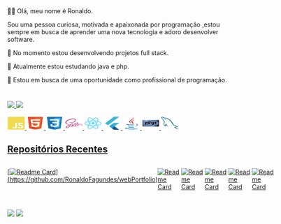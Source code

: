 ## 
  🙋‍♂️ Olá, meu nome é Ronaldo.
  
  Sou uma pessoa curiosa, motivada e apaixonada por programação ,estou sempre em busca de aprender uma nova tecnologia e adoro desenvolver software. 
  
   🔭 No momento estou desenvolvendo projetos full stack.
   
   🌱 Atualmente estou estudando java e php. 
   
   👀 Estou em busca de uma oportunidade como profissional de programação.
  
 #  
  

<div>
 <a href="https://github.com/RonaldoFagundes">
  <img height="180em" src="https://github-readme-stats.vercel.app/api?username=RonaldoFagundes&show_icons=true&theme=dracula&include_all_commits=true&count_private=true"/>  
  <img height="180em" src="https://github-readme-stats.vercel.app/api/top-langs/?username=RonaldoFagundes&layout=compact&langs_count=16&theme=dracula"/>        
</div> 

<div style="display:inline_block"><br>
  <img align"center" height="30" width="40" src="https://raw.githubusercontent.com/devicons/devicon/master/icons/javascript/javascript-plain.svg" alt="RF-Js">  
  <img align"center" height="30" width="40" src="https://raw.githubusercontent.com/devicons/devicon/master/icons/html5/html5-original.svg" alt="RF-HTML">
  <img align"center" height="30" width="40" src="https://raw.githubusercontent.com/devicons/devicon/master/icons/css3/css3-original.svg" alt="RF-CSS">
   <img align"center" height="30" width="40" src="https://raw.githubusercontent.com/devicons/devicon/master/icons/sass/sass-original.svg" alt="RF-Mysql"> 
  <img align"center" height="30" width="40" src="https://raw.githubusercontent.com/devicons/devicon/master/icons/react/react-original.svg" alt="RF-React">
  <img align"center" height="30" width="40" src="https://raw.githubusercontent.com/devicons/devicon/master/icons/flutter/flutter-original.svg" alt="RF-Flutter">
  <img align"center" height="30" width="40" src="https://raw.githubusercontent.com/devicons/devicon/master/icons/java/java-original.svg" alt="RF-Java">
  <img align"center" height="30" width="40" src="https://raw.githubusercontent.com/devicons/devicon/master/icons/php/php-original.svg" alt="RF-php">  
  <img align"center" height="30" width="40" src="https://raw.githubusercontent.com/devicons/devicon/master/icons/mysql/mysql-original.svg" alt="RF-Mysql"> 
</div>

## Repositórios Recentes
 
 <div style="display:flex; justify-content: space-evenly;">
 
  [![Readme Card](https://github-readme-stats.vercel.app/api/pin/?username=RonaldoFagundes&repo=webPortfolio&theme=dracula)]  (https://github.com/RonaldoFagundes/webPortfolio)
 
  [![Readme Card](https://github-readme-stats.vercel.app/api/pin/?username=RonaldoFagundes&repo=reactAppBanc&theme=dracula)](https://github.com/RonaldoFagundes/reactAppBanc) 
 
  [![Readme Card](https://github-readme-stats.vercel.app/api/pin/?username=RonaldoFagundes&repo=reactAppBistro&theme=dracula)](https://github.com/RonaldoFagundes/reactAppBistro)
 
  [![Readme Card](https://github-readme-stats.vercel.app/api/pin/?username=RonaldoFagundes&repo=webBistro&theme=dracula)](https://github.com/RonaldoFagundes/webBistro) 
  
  [![Readme Card](https://github-readme-stats.vercel.app/api/pin/?username=RonaldoFagundes&repo=phpWebBanc&theme=dracula)](https://github.com/RonaldoFagundes/phpWebBanc)   
 
  [![Readme Card](https://github-readme-stats.vercel.app/api/pin/?username=RonaldoFagundes&repo=javaWebBanc&theme=dracula)](https://github.com/RonaldoFagundes/javaWebBanc)  
     
 </div>    
     
   
  
  ##
  <div>
     <a href="https://www.linkedin.com/in/ronaldofagundes" target="_blank"><img src="https://img.shields.io/badge/-LinkedIn-%23007785?style=for-the-badge&logo=linkedin&logoColor=white" target="_blank"></a>
      <a href="mailto:ronaldofagundes" target="_blank"><img src="https://img.shields.io/badge/Gmail-D14836?style=for-the-badge&logo=gmail&logoColor=white" target="_blank"></a> 
  </div>  








<!--
**RonaldoFagundes/RonaldoFagundes** is a ✨ _special_ ✨ repository because its `README.md` (this file) appears on your GitHub profile.

Here are some ideas to get you started:

- 🔭 I’m currently working on ...
- 🌱 I’m currently learning ...
- 👯 I’m looking to collaborate on ...
- 🤔 I’m looking for help with ...
- 💬 Ask me about ...
- 📫 How to reach me: ...
- 😄 Pronouns: ...
- ⚡ Fun fact: ...
- 🖥️ 
-->
